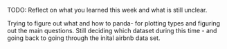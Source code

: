 TODO: Reflect on what you learned this week and what is still unclear.

Trying to figure out what and how to panda- for plotting types and figuring out the main questions.
Still deciding which dataset during this time - and going back to going through the inital airbnb data set.
